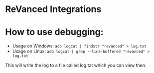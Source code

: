 # ReVanced Integrations  

# How to use debugging:
- Usage on Windows: ```adb logcat | findstr "revanced" > log.txt```
- Usage on Linux: ```adb logcat | grep --line-buffered "revanced" > log.txt```
  
This will write the log to a file called log.txt which you can view then.
 
